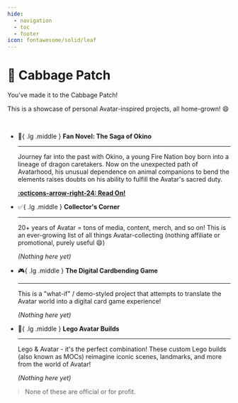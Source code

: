 ```yaml
---
hide:
  - navigation
  - toc
  - footer
icon: fontawesome/solid/leaf
---
```


# :leafy_green: Cabbage Patch

You've made it to the Cabbage Patch! 

This is a showcase of personal Avatar-inspired projects, all home-grown! :smile:

<br>

<div class="grid cards" markdown>

-   :closed_book:{ .lg .middle } __Fan Novel: The Saga of Okino__

    ---

    Journey far into the past with Okino, a young Fire Nation boy born into a lineage of dragon caretakers. Now on the unexpected path of Avatarhood, his unusual dependence on animal companions to bend the elements raises doubts on his ability to fulfill the Avatar's sacred duty.

    <b>[:octicons-arrow-right-24: Read On!](fan-novel/index.md)</b>

-   :white_check_mark:{ .lg .middle } __Collector's Corner__

    ---

    20+ years of Avatar = tons of media, content, merch, and so on! This is an ever-growing list of all things Avatar-collecting (nothing affiliate or promotional, purely useful :smile:)

    <i>(Nothing here yet)</i>

-   :video_game:{ .lg .middle } __The Digital Cardbending Game__

    ---

    This is a "what-if" / demo-styled project that attempts to translate the Avatar world into a digital card game experience!

    <i>(Nothing here yet)</i>

-   :bricks:{ .lg .middle } __Lego Avatar Builds__

    ---

    Lego & Avatar - it's the perfect combination! These custom Lego builds (also known as MOCs) reimagine iconic scenes, landmarks, and more from the world of Avatar!

    <i>(Nothing here yet)</i>

</div>

> None of these are official or for profit.